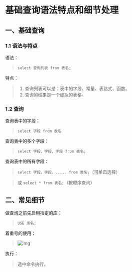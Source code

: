 # 基础查询语法特点和细节处理

## 一、基础查询

### 1.1 语法与特点

语法：
> `select 查询列表 from 表名;`

特点：
> 1. 查询列表可以是：表中的字段、常量、表达式、函数。
> 1. 查询的结果是一个虚拟的表格。



### 1.2 查询

查询表中的字段：
> `select 字段 from 表名`

查询表中的多个字段：
> `select 字段，字段，字段 from 表名;`

查询表中的所有字段：
> `select 字段，字段，..... from 表名;`（可单击选择）

> 或    `select * from 表名;`（按顺序查询）



## 二、常见细节

做查询之前先启用指定的库：
> `USE 库名;`

着重号的使用：
> ![img](https://gitee.com/xleixz/CloudNotes-Images/raw/master/Typora-Images/20220425131256.png)

执行：
> 选中命令执行。

